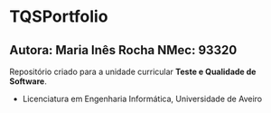 # TQSPortfolio

## Autora: Maria Inês Rocha     NMec: 93320

Repositório criado para a unidade curricular **Teste e Qualidade de Software**.



- Licenciatura em Engenharia Informática, Universidade de Aveiro
